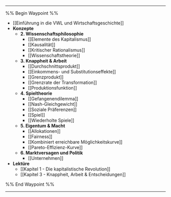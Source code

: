 ***

%% Begin Waypoint %%
- [[Einführung in die VWL und Wirtschaftsgeschichte]]
- **Konzepte**
	- **2. Wissenschaftsphilosophie**
		- [[Elemente des Kapitalismus]]
		- [[Kausalität]]
		- [[Kritischer Rationalismus]]
		- [[Wissenschaftstheorie]]
	- **3. Knappheit & Arbeit**
		- [[Durchschnittsprodukt]]
		- [[Einkommens- und Substitutionseffekte]]
		- [[Grenzprodukt]]
		- [[Grenzrate der Transformation]]
		- [[Produktionsfunktion]]
	- **4. Spieltheorie**
		- [[Gefangenendilemma]]
		- [[Nash-Gleichgewicht]]
		- [[Soziale Präferenzen]]
		- [[Spiel]]
		- [[Wiederholte Spiele]]
	- **5. Eigentum & Macht**
		- [[Allokationen]]
		- [[Fairness]]
		- [[Kombiniert erreichbare Möglichkeitskurve]]
		- [[Pareto-Effizienz-Kurve]]
	- **6. Marktversagen und Politik**
		- [[Unternehmen]]
- **Lektüre**
	- [[Kapitel 1 - Die kapitalistische Revolution]]
	- [[Kapitel 3 - Knappheit, Arbeit & Entscheidungen]]

%% End Waypoint %%

***

